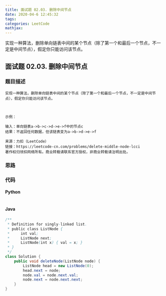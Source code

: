 ```yaml
---
title: 面试题 02.03. 删除中间节点
date: 2020-04-6 12:45:32
tags: 
categories: LeetCode
mathjax:
---
```


实现一种算法，删除单向链表中间的某个节点（除了第一个和最后一个节点，不一定是中间节点），假定你只能访问该节点。

<!-- more -->

## 面试题 02.03. 删除中间节点

### 题目描述

```
实现一种算法，删除单向链表中间的某个节点（除了第一个和最后一个节点，不一定是中间节点），假定你只能访问该节点。

 

示例：

输入：单向链表a->b->c->d->e->f中的节点c
结果：不返回任何数据，但该链表变为a->b->d->e->f

来源：力扣（LeetCode）
链接：https://leetcode-cn.com/problems/delete-middle-node-lcci
著作权归领扣网络所有。商业转载请联系官方授权，非商业转载请注明出处。
```

### 思路



### 代码

#### Python

```python

```

#### Java

```java
/**
 * Definition for singly-linked list.
 * public class ListNode {
 *     int val;
 *     ListNode next;
 *     ListNode(int x) { val = x; }
 * }
 */
class Solution {
    public void deleteNode(ListNode node) {
        ListNode head = new ListNode(0);
        head.next = node;
        node.val = node.next.val;
        node.next = node.next.next;
    }
}
```





